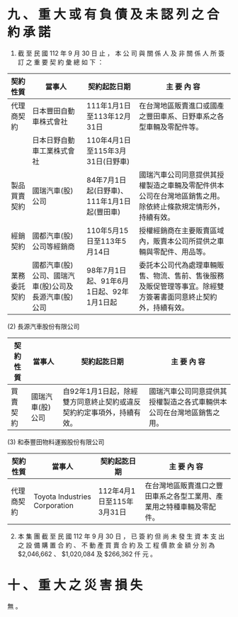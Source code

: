 # 九 、 重 大 或 有 負 債 及 未 認 列 之 合 約 承 諾

1. 截 至 民 國 112 年 9 月 30 日 止 ， 本 公 司 與 關 係 人 及 非 關 係 人 所 簽 訂 之 重 要 契 約 彙 總 如 下 ：

|契約性質|當事人|契約起訖日期|主 要 內 容|
|---|---|---|---|
|代理商契約|日本豐田自動車株式會社|111年1月1日至113年12月31日|在台灣地區販賣進口或國產之豐田車系、日野車系之各型車輛及零配件等。|
| |日本日野自動車工業株式會社|110年4月1日至115年3月31日(日野車)| |
|製品買賣契約|國瑞汽車(股)公司|84年7月1日起(日野車)、111年1月1日起(豐田車)|國瑞汽車公司同意提供其授權製造之車輛及零配件供本公司在台灣地區銷售之用。除依終止條款規定情形外，持續有效。|
|經銷契約|國都汽車(股)公司等經銷商|110年5月15日至113年5月14日|授權經銷商在主要販賣區域內，販賣本公司所提供之車輛與零配件、用品等。|
|業務委託契約|國都汽車(股)公司、國瑞汽車(股)公司及長源汽車(股)公司|98年7月1日起、91年6月1日起、92年1月1日起|委託本公司代為處理車輛販售、物流、售前、售後服務及販促管理等事宜。除經雙方簽署書面同意終止契約外，持續有效。|

(2) 長源汽車股份有限公司

|契約性質|當事人|契約起訖日期|主 要 內 容|
|---|---|---|---|
|買賣契約|國瑞汽車(股)公司|自92年1月1日起，除經雙方同意終止契約或違反契約約定事項外，持續有效。|國瑞汽車公司同意提供其授權製造之各式車輛供本公司在台灣地區銷售之用。|

(3) 和泰豐田物料運搬股份有限公司

|契約性質|當事人|契約起訖日期|主 要 內 容|
|---|---|---|---|
|代理商契約|Toyota Industries Corporation|112年4月1日至115年3月31日|在台灣地區販賣進口之豐田車系之各型工業用、產業用之特種車輛及零配件。|

2. 本 集 團 截 至 民 國 112 年 9 月 30 日 ， 已 簽 約 但 尚 未 發 生 資 本 支 出 之 設 備 購 置 合 約 、 不 動 產 買 賣 合 約 及 工 程 價 款 金 額 分 別 為 $2,046,662 、 $1,020,084 及 $266,362 仟 元 。

# 十 、 重 大 之 災 害 損 失

無 。